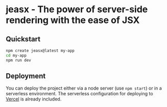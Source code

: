 # jeasx - The power of server-side rendering with the ease of JSX

## Quickstart

```bash
npm create jeasx@latest my-app
cd my-app
npm run dev
```

## Deployment

You can deploy the project either via a node server (use `npm start`) or in a serverless environment. The serverless configuration for deploying to [Vercel](https://vercel.com/) is already included.
